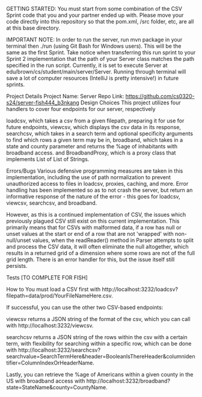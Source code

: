GETTING STARTED: You must start from some combination of the CSV Sprint code that you and your partner ended up with. Please move your code directly into this repository so that the pom.xml, /src folder, etc, are all at this base directory.

IMPORTANT NOTE: In order to run the server, run mvn package in your terminal then ./run (using Git Bash for Windows users). This will be the same as the first Sprint. Take notice when transferring this run sprint to your Sprint 2 implementation that the path of your Server class matches the path specified in the run script. Currently, it is set to execute Server at edu/brown/cs/student/main/server/Server. Running through terminal will save a lot of computer resources (IntelliJ is pretty intensive!) in future sprints.

Project Details
Project Name: Server
Repo Link: https://github.com/cs0320-s24/server-fish444_b3nkang
Design Choices
This project utilizes four handlers to cover four endpoints for our server, respectively

loadcsv, which takes a csv from a given filepath, preparing it for use for future endpoints,
viewcsv, which displays the csv data in its response,
searchcsv, which takes in a search term and optional specificity arguments to find which rows a given term may be in,
broadband, which takes in a state and county parameter and returns the %age of inhabitants with broadband access.
and BroadbandProxy, which is a proxy class that implements List of List of Strings.

Errors/Bugs
Various defensive programming measures are taken in this implementation, including the use of path normalization to prevent unauthorized access to files in loadcsv, proxies, caching, and more. Error handling has been implemented so as to not crash the server, but return an informative response of the nature of the error - this goes for loadcsv, viewcsv, searchcsv, and broadband.

However, as this is a continued implementation of CSV, the issues which previously plagued CSV still exist on this current implementation. This primarily means that for CSVs with malformed data, if a row has null or unset values at the start or end of a row that are not 'wrapped' with non-null/unset values, when the readReader() method in Parser attempts to split and process the CSV data, it will often eliminate the null altogether, which results in a returned grid of a dimension where some rows are not of the full grid length. There is an error handler for this, but the issue itself still persists.

Tests
[TO COMPLETE FOR FISH]

How to
You must load a CSV first with http://localhost:3232/loadcsv?filepath=data/prod/YourFileNameHere.csv.

If successful, you can use the other two CSV-based endpoints:

viewcsv returns a JSON string of the format of the csv, which you can call with http://localhost:3232/viewcsv.

searchcsv returns a JSON string of the rows within the csv with a certain term, with flexibility for searching within a specific row, which can be done with http://localhost:3232/searchcsv?searchvalue=SearchTermHere&header=BooleanIsThereHeader&columnidentifier=ColumnIndexOrHeaderName.

Lastly, you can retrieve the %age of Americans within a given county in the US with broadband access with http://localhost:3232/broadband?state=StateName&county=CountyName.
